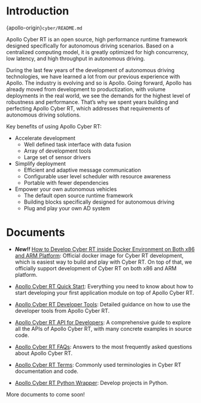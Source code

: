 # Introduction

{apollo-origin}`cyber/README.md`

Apollo Cyber RT is an open source, high performance runtime framework designed specifically for autonomous driving scenarios. Based on a centralized computing model, it is greatly optimized for high concurrency, low latency, and high throughput in autonomous driving.

During the last few years of the development of autonomous driving technologies, we have learned a lot from our previous experience with Apollo. The industry is evolving and so is Apollo. Going forward, Apollo has already moved from development to productization, with volume deployments in the real world, we see the demands for the highest level of robustness and performance. That’s why we spent years building and perfecting Apollo Cyber RT, which addresses that requirements of autonomous driving solutions.

Key benefits of using Apollo Cyber RT:

- Accelerate development
  + Well defined task interface with data fusion
  + Array of development tools
  + Large set of sensor drivers
- Simplify deployment
  + Efficient and adaptive message communication
  + Configurable user level scheduler with resource awareness
  + Portable with fewer dependencies
- Empower your own autonomous vehicles
  + The default open source runtime framework
  + Building blocks specifically designed for autonomous driving
  + Plug and play your own AD system

# Documents

* ***New!!*** [How to Develop Cyber RT inside Docker Environment on Both x86 and ARM Platform](CyberRT_Docker.md): Official docker image for Cyber RT development, which is easiest way to build and play with Cyber RT. On top of that, we officially support development of Cyber RT on both x86 and ARM platform.

* [Apollo Cyber RT Quick Start](CyberRT_Quick_Start.md): Everything you need to know about how to start developing your first application module on top of Apollo Cyber RT.

* [Apollo Cyber RT Developer Tools](CyberRT_Developer_Tools.md): Detailed guidance on how to use the developer tools from Apollo Cyber RT.

* [Apollo Cyber RT API for Developers](CyberRT_API_for_Developers.md): A comprehensive guide to explore all the APIs of Apollo Cyber RT, with many concrete examples in source code.

* [Apollo Cyber RT FAQs](CyberRT_FAQs.md): Answers to the most frequently asked questions about Apollo Cyber RT.

* [Apollo Cyber RT Terms](CyberRT_Terms.md): Commonly used terminologies in Cyber RT documentation and code.

* [Apollo Cyber RT Python Wrapper](python/README.md): Develop projects in Python.

More documents to come soon!
